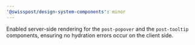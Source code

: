 ```yaml
---
'@swisspost/design-system-components': minor
---
```


Enabled server-side rendering for the `post-popover` and the `post-tooltip` components, ensuring no hydration errors occur on the client side.
